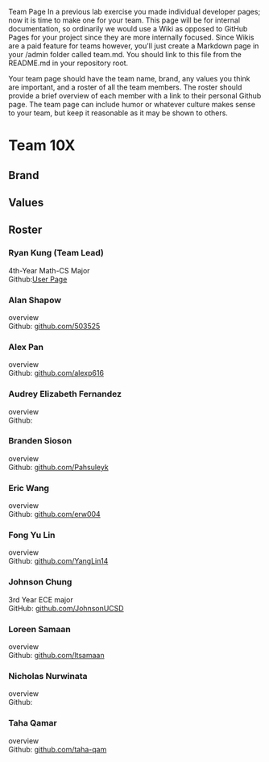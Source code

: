 Team Page
In a previous lab exercise you made individual developer pages; now it is time to make one for your team.  This page will be for internal documentation, so ordinarily we would use a Wiki as opposed to GitHub Pages for your project since they are more internally focused.  Since Wikis are a paid feature for teams however, you'll just create a Markdown page in your /admin folder called team.md. You should link to this file from the README.md in your repository root.

Your team page should have the team name, brand, any values you think are important, and a roster of all the team members.  The roster should provide a brief overview of each member with a link to their personal Github page.  The team page can include humor or whatever culture makes sense to your team, but keep it reasonable as it may be shown to others. 

# Team 10X

## Brand

## Values

## Roster 
### Ryan Kung (Team Lead)
4th-Year Math-CS Major \
Github:[User Page](https://github.com/kungryan)

### Alan Shapow
overview\
Github: [github.com/503525](https://github.com/503525)

### Alex Pan
overview\
Github: [github.com/alexp616](https://github.com/alexp616)

### Audrey Elizabeth Fernandez
overview\
Github:

### Branden Sioson
overview\
Github: [github.com/Pahsuleyk](https://github.com/Pahsuleyk)

### Eric Wang
overview\
Github: [github.com/erw004](https://github.com/erw004)

### Fong Yu Lin
overview\
Github: [github.com/YangLin14](https://github.com/YangLin14)

### Johnson Chung
3rd Year ECE major\
GitHub: [github.com/JohnsonUCSD](https://github.com/JohnsonUCSD)

### Loreen Samaan
overview\
Github: [github.com/ltsamaan](https://github.com/ltsamaan)

### Nicholas Nurwinata
overview\
Github:

### Taha Qamar
overview\
Github: [github.com/taha-qam](https://github.com/taha-qam)
